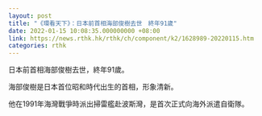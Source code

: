 ```yaml
---
layout: post
title: "《環看天下》：日本前首相海部俊樹去世　終年91歲"
date: 2022-01-15 10:08:35.000000000 +08:00
link: https://news.rthk.hk/rthk/ch/component/k2/1628989-20220115.htm
categories: rthk
---
```


日本前首相海部俊樹去世，終年91歲。

海部俊樹是日本首位昭和時代出生的首相，形象清新。

他在1991年海灣戰爭時派出掃雷艦赴波斯灣，是首次正式向海外派遣自衛隊。
